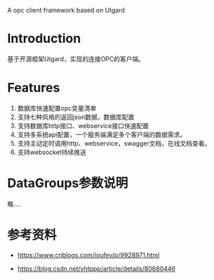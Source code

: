 A opc client framework based on Utgard

# Introduction
基于开源框架Utgard，实现的连接OPC的客户端。

# Features
1. 数据库快速配置opc变量清单
2. 支持七种风格的返回json数据，数据库配置
3. 支持数据库http接口、webservice接口快速配置
4. 支持多系统api配置，一个服务端满足多个客户端的数据需求。
5. 支持主动定时调用http、webservice，swagger文档，在线文档查看。
6. 支持websocket持续推送

# DataGroups参数说明
略....



# 参考资料



* https://www.cnblogs.com/ioufev/p/9928971.html

* https://blog.csdn.net/yhtppp/article/details/80680446
